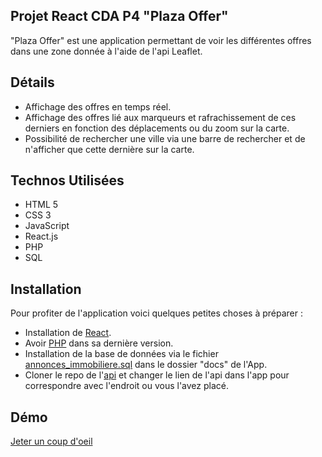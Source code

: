 ## Projet React CDA P4 "Plaza Offer"

"Plaza Offer" est une application permettant de voir les différentes offres dans une zone donnée à l'aide de l'api Leaflet.


## Détails

- Affichage des offres en temps réel.
- Affichage des offres lié aux marqueurs et rafrachissement de ces derniers en fonction des déplacements ou du zoom sur la carte.
- Possibilité de rechercher une ville via une barre de rechercher et de n'afficher que cette dernière sur la carte.

## Technos Utilisées

- HTML 5
- CSS 3
- JavaScript
- React.js
- PHP
- SQL

## Installation

Pour profiter de l'application voici quelques petites choses à préparer : 

- Installation de [React](https://fr.legacy.reactjs.org/docs/getting-started.html).
- Avoir [PHP](https://fr.legacy.reactjs.org/docs/getting-started.html) dans sa dernière version.
- Installation de la base de données via le fichier [annonces_immobiliere.sql](https://github.com/RcdsDw/PlazaOffer/blob/main/docs/annonces_immobiliere.sql) dans le dossier "docs" de l'App.
- Cloner le repo de l'[api](https://github.com/RcdsDw/Api-PlazaOffer/tree/main) et changer le lien de l'api dans l'app pour correspondre avec l'endroit ou vous l'avez placé.

## Démo

[Jeter un coup d'oeil](https://rcdsdw.github.io/PlazaOffer/)